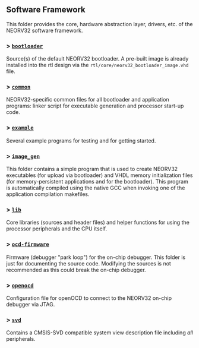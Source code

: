 ## Software Framework

This folder provides the core, hardware abstraction layer, drivers, etc. of the NEORV32 software framework.

### > [`bootloader`](bootloader)

Source(s) of the default NEORV32 bootloader.
A pre-built image is already installed into the rtl design via the `rtl/core/neorv32_bootloader_image.vhd` file.

### > [`common`](common)

NEORV32-specific common files for all bootloader and application programs:
linker script for executable generation and processor start-up code.

### > [`example`](example)
Several example programs for testing and for getting started.

### > [`image_gen`](image_gen)

This folder contains a simple program that is used to create NEORV32 executables (for upload via bootloader) and VHDL
memory initialization files (for memory-persistent applications and for the bootloader).
This program is automatically compiled using the native GCC when invoking one of the application compilation makefiles.

### > [`lib`](lib)

Core libraries (sources and header files) and helper functions for using the processor peripherals and the CPU itself.

### > [`ocd-firmware`](ocd-firmware)

Firmware (debugger "park loop") for the on-chip debugger. This folder is just for documenting the source code.
Modifying the sources is not recommended as this could break the on-chip debugger.

### > [`openocd`](openocd)

Configuration file for openOCD to connect to the NEORV32 on-chip debugger via JTAG.

### > [`svd`](svd)

Contains a CMSIS-SVD compatible system view description file including _all_ peripherals.

